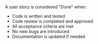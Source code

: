 A user story is considered "Done" when:

- Code is written and tested
- Code review is completed and approved
- All acceptance criteria are met
- No new bugs are introduced
- Documentation is updated if needed
